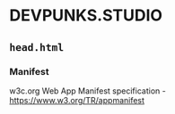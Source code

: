 # DEVPUNKS.STUDIO

## `head.html`

### Manifest

  w3c.org Web App Manifest specification - https://www.w3.org/TR/appmanifest
